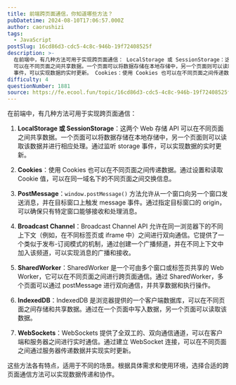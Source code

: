 ```yaml
---
title: 前端跨页面通信，你知道哪些方法？
pubDatetime: 2024-08-10T17:06:57.000Z
author: caorushizi
tags:
  - JavaScript
postSlug: 16cd86d3-cdc5-4c8c-946b-19f72408525f
description: >-
  在前端中，有几种方法可用于实现跨页面通信： LocalStorage 或 SessionStorage：这两个 Web 存储 API
  可以在不同页面之间共享数据。一个页面可以将数据存储在本地存储中，另一个页面则可以读取该数据并进行相应处理。通过监听 storage
  事件，可以实现数据的实时更新。 Cookies：使用 Cookies 也可以在不同页面之间传递数据。通过设置和读取 Cookie 值，
difficulty: 4
questionNumber: 1881
source: https://fe.ecool.fun/topic/16cd86d3-cdc5-4c8c-946b-19f72408525f
---
```


在前端中，有几种方法可用于实现跨页面通信：

1. **LocalStorage 或 SessionStorage**：这两个 Web 存储 API 可以在不同页面之间共享数据。一个页面可以将数据存储在本地存储中，另一个页面则可以读取该数据并进行相应处理。通过监听 storage 事件，可以实现数据的实时更新。

2. **Cookies**：使用 Cookies 也可以在不同页面之间传递数据。通过设置和读取 Cookie 值，可以在同一域名下的不同页面之间交换信息。

3. **PostMessage**：`window.postMessage()` 方法允许从一个窗口向另一个窗口发送消息，并在目标窗口上触发 message 事件。通过指定目标窗口的 origin，可以确保只有特定窗口能够接收和处理消息。

4. **Broadcast Channel**：Broadcast Channel API 允许在同一浏览器下的不同上下文（例如，在不同标签页或 iframe 中）之间进行双向通信。它提供了一个类似于发布-订阅模式的机制，通过创建一个广播频道，并在不同上下文中加入该频道，可以实现消息的广播和接收。

5. **SharedWorker**：SharedWorker 是一个可由多个窗口或标签页共享的 Web Worker，它可以在不同页面之间进行跨页面通信。通过 SharedWorker，多个页面可以通过 postMessage 进行双向通信，并共享数据和执行操作。

6. **IndexedDB**：IndexedDB 是浏览器提供的一个客户端数据库，可以在不同页面之间存储和共享数据。通过在一个页面中写入数据，另一个页面可以读取该数据。

7. **WebSockets**：WebSockets 提供了全双工的、双向通信通道，可以在客户端和服务器之间进行实时通信。通过建立 WebSocket 连接，可以在不同页面之间通过服务器传递数据并实现实时更新。

这些方法各有特点，适用于不同的场景。根据具体需求和使用环境，选择合适的跨页面通信方法可以实现数据传递和协作。
